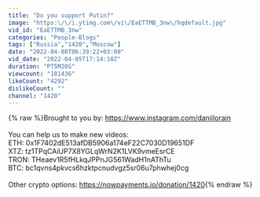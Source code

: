 ```yaml
---
title: "Do you support Putin?"
image: "https:\/\/i.ytimg.com\/vi\/EaETTMB_3nw\/hqdefault.jpg"
vid_id: "EaETTMB_3nw"
categories: "People-Blogs"
tags: ["Russia","1420","Moscow"]
date: "2022-04-08T06:39:22+03:00"
vid_date: "2022-04-05T17:14:10Z"
duration: "PT5M20S"
viewcount: "181436"
likeCount: "4292"
dislikeCount: ""
channel: "1420"
---
```

{% raw %}Brought to you by: <a rel="nofollow" target="blank" href="https://www.instagram.com/daniilorain">https://www.instagram.com/daniilorain</a><br /><br />You can help us to make new videos:<br />ETH: 0x1F7402dE513afDB5906a174eF22C7030D19651DF<br />XTZ: tz1TPqCAiUP7X8YGLqWrN2K1LVK9vmeEsrCE<br />TRON: THeaev1R5fHLkqJPPnJG561WadH1nAThTu<br />BTC: bc1qvns4pkvcs6hzktpcnudvgz5sr06u7phwhej0cg<br /><br />Other crypto options: <a rel="nofollow" target="blank" href="https://nowpayments.io/donation/1420">https://nowpayments.io/donation/1420</a>{% endraw %}
